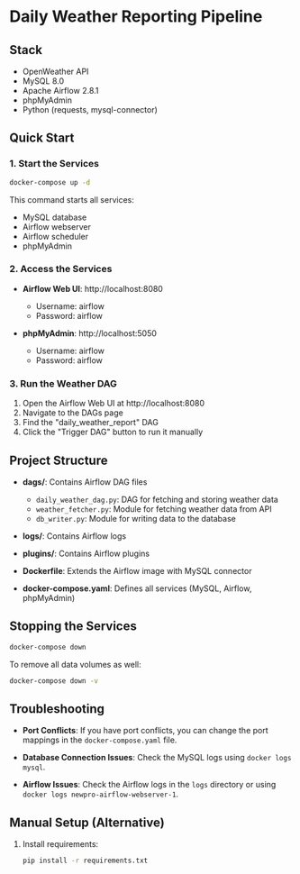 # Daily Weather Reporting Pipeline

## Stack
- OpenWeather API
- MySQL 8.0
- Apache Airflow 2.8.1
- phpMyAdmin
- Python (requests, mysql-connector)

## Quick Start

### 1. Start the Services

```bash
docker-compose up -d
```

This command starts all services:
- MySQL database
- Airflow webserver
- Airflow scheduler
- phpMyAdmin

### 2. Access the Services

- **Airflow Web UI**: http://localhost:8080
  - Username: airflow
  - Password: airflow

- **phpMyAdmin**: http://localhost:5050
  - Username: airflow
  - Password: airflow

### 3. Run the Weather DAG

1. Open the Airflow Web UI at http://localhost:8080
2. Navigate to the DAGs page
3. Find the "daily_weather_report" DAG
4. Click the "Trigger DAG" button to run it manually

## Project Structure

- **dags/**: Contains Airflow DAG files
  - `daily_weather_dag.py`: DAG for fetching and storing weather data
  - `weather_fetcher.py`: Module for fetching weather data from API
  - `db_writer.py`: Module for writing data to the database

- **logs/**: Contains Airflow logs

- **plugins/**: Contains Airflow plugins

- **Dockerfile**: Extends the Airflow image with MySQL connector

- **docker-compose.yaml**: Defines all services (MySQL, Airflow, phpMyAdmin)

## Stopping the Services

```bash
docker-compose down
```

To remove all data volumes as well:

```bash
docker-compose down -v
```

## Troubleshooting

- **Port Conflicts**: If you have port conflicts, you can change the port mappings in the `docker-compose.yaml` file.

- **Database Connection Issues**: Check the MySQL logs using `docker logs mysql`.

- **Airflow Issues**: Check the Airflow logs in the `logs` directory or using `docker logs newpro-airflow-webserver-1`.

## Manual Setup (Alternative)

1. Install requirements:

   ```bash
   pip install -r requirements.txt
